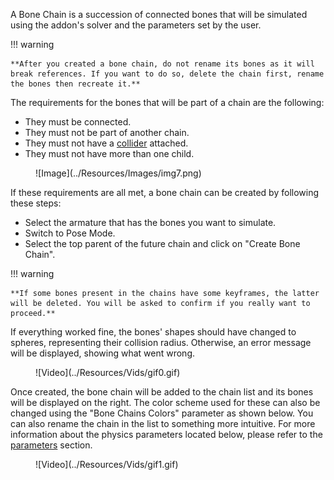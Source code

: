 A Bone Chain is a succession of connected bones that will be simulated using the addon's solver and the parameters set by the user.

!!! warning

    **After you created a bone chain, do not rename its bones as it will break references. If you want to do so, delete the chain first, rename the bones then recreate it.**

The requirements for the bones that will be part of a chain are the following:

* They must be connected.
* They must not be part of another chain.
* They must not have a [collider](../collider/basics.md) attached.
* They must not have more than one child.

<figure markdown>
  ![Image](../Resources/Images/img7.png)
</figure>

If these requirements are all met, a bone chain can be created by following these steps:

* Select the armature that has the bones you want to simulate.
* Switch to Pose Mode.
* Select the top parent of the future chain and click on "Create Bone Chain".

!!! warning

    **If some bones present in the chains have some keyframes, the latter will be deleted. You will be asked to confirm if you really want to proceed.**

If everything worked fine, the bones' shapes should have changed to spheres, representing their collision radius. Otherwise, an error message will be displayed, showing what went wrong.

<figure markdown>
  ![Video](../Resources/Vids/gif0.gif)
</figure>

Once created, the bone chain will be added to the chain list and its bones will be displayed on the right. The color scheme used for these can also be changed using the "Bone Chains Colors" parameter as shown below. You can also rename the chain in the list to something more intuitive. For more information about the physics parameters located below, please refer to the [parameters](parameters.md) section.

<figure markdown>
  ![Video](../Resources/Vids/gif1.gif)
</figure>



